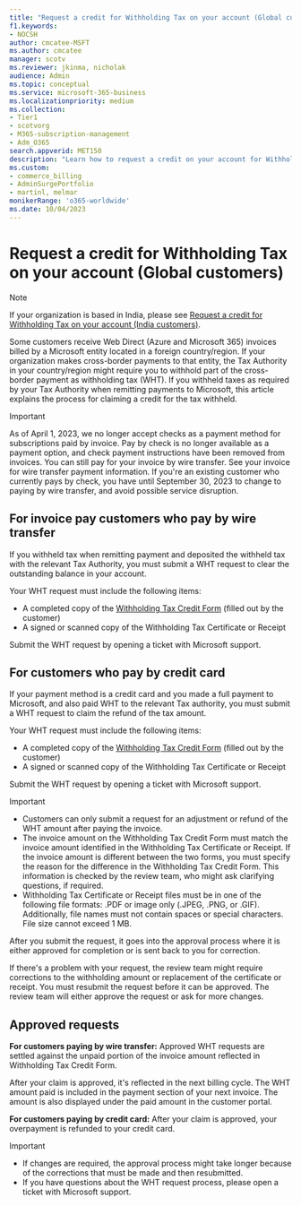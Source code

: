 ```yaml
---
title: "Request a credit for Withholding Tax on your account (Global customers)"
f1.keywords:
- NOCSH
author: cmcatee-MSFT
ms.author: cmcatee
manager: scotv
ms.reviewer: jkinma, nicholak
audience: Admin
ms.topic: conceptual
ms.service: microsoft-365-business
ms.localizationpriority: medium
ms.collection: 
- Tier1
- scotvorg
- M365-subscription-management 
- Adm_O365
search.appverid: MET150
description: "Learn how to request a credit on your account for Withholding Tax you paid. This article applies to worldwide customers except for India." 
ms.custom: 
- commerce_billing
- AdminSurgePortfolio
- martinl, melmar
monikerRange: 'o365-worldwide'
ms.date: 10/04/2023
---
```


# Request a credit for Withholding Tax on your account (Global customers)

> [!NOTE]
>
> If your organization is based in India, please see [Request a credit for Withholding Tax on your account (India customers)](withholding-tax-credit-india.md).

Some customers receive Web Direct (Azure and Microsoft 365) invoices billed by a Microsoft entity located in a foreign country/region. If your organization makes cross-border payments to that entity, the Tax Authority in your country/region might require you to withhold part of the cross-border payment as withholding tax (WHT). If you withheld taxes as required by your Tax Authority when remitting  payments to Microsoft, this article explains the process for claiming a credit for the tax withheld.

> [!IMPORTANT]
> As of April 1, 2023, we no longer accept checks as a payment method for subscriptions paid by invoice. Pay by check is no longer available as a payment option, and check payment instructions have been removed from invoices. You can still pay for your invoice by wire transfer. See your invoice for wire transfer payment information. If you're an existing customer who currently pays by check, you have until September 30, 2023 to change to paying by wire transfer, and avoid possible service disruption.

## For invoice pay customers who pay by wire transfer

If you withheld tax when remitting payment and deposited the withheld tax with the relevant Tax Authority, you must submit a WHT request to clear the outstanding balance in your account.

Your WHT request must include the following items:

- A completed copy of the [Withholding Tax Credit Form](https://download.microsoft.com/download/a/a/f/aaf8306b-79d4-455b-975f-41ce9e67b9cb/wht%20credit%20form%20-%20global.docx) (filled out by the customer)
- A signed or scanned copy of the Withholding Tax Certificate or Receipt

Submit the WHT request by opening a ticket with Microsoft support.

## For customers who pay by credit card

If your payment method is a credit card and you made a full payment to Microsoft, and also paid WHT to the relevant Tax authority, you must submit a WHT request to claim the refund of the tax amount.

Your WHT request must include the following items:

- A completed copy of the [Withholding Tax Credit Form](https://download.microsoft.com/download/a/a/f/aaf8306b-79d4-455b-975f-41ce9e67b9cb/wht%20credit%20form%20-%20global.docx) (filled out by the customer)
- A signed or scanned copy of the Withholding Tax Certificate or Receipt

Submit the WHT request by opening a ticket with Microsoft support.

> [!IMPORTANT]
>
> - Customers can only submit a request for an adjustment or refund of the WHT amount after paying the invoice.
> - The invoice amount on the Withholding Tax Credit Form must match the invoice amount identified in the Withholding Tax Certificate or Receipt. If the invoice amount is different between the two forms, you must specify the reason for the difference in the Withholding Tax Credit Form. This information is checked by the review team, who might ask clarifying questions, if required.
> - Withholding Tax Certificate or Receipt files must be in one of the following file formats: .PDF or image only (.JPEG, .PNG, or .GIF). Additionally, file names must not contain spaces or special characters. File size cannot exceed 1 MB.

After you submit the request, it goes into the approval process where it is either approved for completion or is sent back to you for correction.

If there's a problem with your request, the review team might require corrections to the withholding amount or replacement of the certificate or receipt. You must resubmit the request before it can be approved. The review team will either approve the request or ask for more changes.

## Approved requests

**For customers paying by wire transfer:** Approved WHT requests are settled against the unpaid portion of the invoice amount reflected in Withholding Tax Credit Form.

After your claim is approved, it's reflected in the next billing cycle. The WHT amount paid is included in the payment section of your next invoice. The amount is also displayed under the paid amount in the customer portal.

**For customers paying by credit card:** After your claim is approved, your overpayment is refunded to your credit card.

> [!IMPORTANT]
>
> - If changes are required, the approval process might take longer because of the corrections that must be made and then resubmitted.
> - If you have questions about the WHT request process, please open a ticket with Microsoft support.
